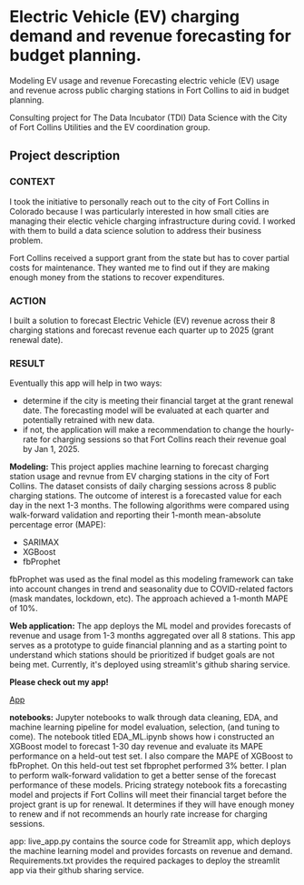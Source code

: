 # Electric Vehicle (EV) charging demand and revenue forecasting for budget planning.


Modeling EV usage and revenue
Forecasting electric vehicle (EV) usage and revenue across public charging stations in Fort Collins to aid in budget planning.

Consulting project for The Data Incubator (TDI) Data Science with the City of Fort Collins Utilities and the EV coordination group.

## Project description

### CONTEXT
I took the initiative to personally reach out to the city of Fort Collins in Colorado because I was particularly interested in how small cities are managing their electic vehicle charging infrastructure during covid. I worked with them to build a data science solution to address their business problem.

Fort Collins received a support grant from the state but has to cover partial costs for maintenance. They wanted me to find out if they are making enough money from the stations to recover expenditures.

### ACTION
I built a solution to forecast Electric Vehicle (EV) revenue across their 8 charging stations and forecast revenue each quarter up to 2025 (grant renewal date).
  
### RESULT
Eventually this app will help in two ways:
- determine if the city is meeting their financial target at the grant renewal date. The forecasting model will be evaluated at each quarter and potentially retrained with new data.
- if not, the application will make a recommendation to change the hourly-rate for charging sessions so that Fort Collins reach their revenue goal by Jan 1, 2025.


**Modeling:** This project applies machine learning to forecast charging station usage and revnue from EV charging stations in the city of Fort Collins. The dataset consists of daily charging sessions across 8 public charging stations. The outcome of interest is a forecasted value for each day in the next 1-3 months.
The following algorithms were compared using walk-forward validation and reporting their 1-month mean-absolute percentage error (MAPE):
- SARIMAX
- XGBoost
- fbProphet


fbProphet was used as the final model as this modeling framework can take into account changes in trend and seasonality due to COVID-related factors (mask mandates, lockdown, etc). The approach achieved a 1-month MAPE of 10%. 


**Web application:** The app deploys the ML model and provides forecasts of revenue and usage from 1-3 months aggregated over all 8 stations. This app serves as a prototype to guide financial planning and as a starting point to understand which stations should be prioritized if budget goals are not being met. Currently, it's deployed using streamlit's github sharing service.

**Please check out my app!**

[App](https://share.streamlit.io/davidfox87/ev_forecasting/main/app.py)


**notebooks:** Jupyter notebooks to walk through data cleaning, EDA, and machine learning pipeline for model evaluation, selection, (and tuning to come). The notebook titled EDA_ML.ipynb shows how i constructed an XGBoost model to forecast 1-30 day revenue and evaluate its MAPE performance on a held-out test set. I also compare the MAPE of XGBoost to fbProphet. On this held-out test set fbprophet performed 3% better. I plan to perform walk-forward validation to get a better sense of the forecast performance of these models. Pricing strategy notebook fits a forecasting model and projects if Fort Collins will meet their financial target before the project grant is up for renewal. It determines if they will have enough money to renew and if not recommends an hourly rate increase for charging sessions.

app: live_app.py contains the source code for Streamlit app, which deploys the machine learning model and provides forcasts on revenue and demand. Requirements.txt provides the required packages to deploy the streamlit app via their github sharing service.
